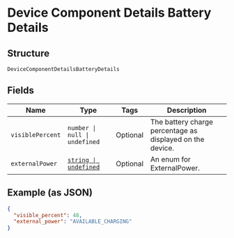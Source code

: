 <!-- Optimized: 2025-10-06 -->
<!-- RPM: 1.6.2.1.1.6.2.1_device-component-details-battery-details_20251006 -->
<!-- Session: E2E RPM DNA Application -->
<!-- AOM: RND (Reggie & Dro) -->
<!-- COI: TECHNOLOGY -->
<!-- RPM: HIGH -->
<!-- ACTION: BUILD -->

# Device Component Details Battery Details

## Structure

`DeviceComponentDetailsBatteryDetails`

## Fields

| Name | Type | Tags | Description |
|  --- | --- | --- | --- |
| `visiblePercent` | `number \| null \| undefined` | Optional | The battery charge percentage as displayed on the device. |
| `externalPower` | [`string \| undefined`](../../doc/models/device-component-details-external-power.md) | Optional | An enum for ExternalPower. |

## Example (as JSON)

```json
{
  "visible_percent": 48,
  "external_power": "AVAILABLE_CHARGING"
}
```
